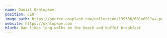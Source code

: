 ```yaml
---
name: Daniil Okhlopkov
position: CEO
image_path: https://source.unsplash.com/collection/139386/601x601?a=.png
website: https://okhlopkov.com
blurb: Dan likes long walks on the beach and buffet breakfast.
---
```

